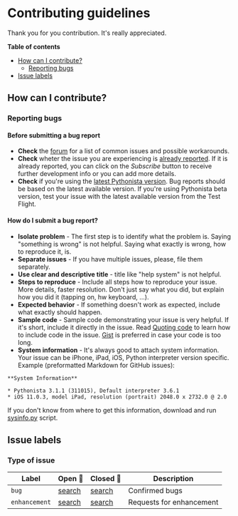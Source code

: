 # Contributing guidelines

Thank you for you contribution. It's really appreciated.

**Table of contents**

* [How can I contribute?](#how-can-i-contribute)
    * [Reporting bugs](#reporting-bugs)
* [Issue labels](#issue-labels)

## How can I contribute?

### Reporting bugs

#### Before submitting a bug report

* **Check** the [forum](https://forum.omz-software.com/category/5/pythonista) for a list of common issues and possible workarounds.
* **Check** wheter the issue you are experiencing is [already reported](https://github.com/omz/Pythonista-Issues/issues/). If it is already reported, you can click on the _Subscribe_ button to receive further development info or you can add more details.
* **Check** if you're using the [latest Pythonista version](https://itunes.apple.com/us/app/pythonista-3/id1085978097?ls=1&mt=8). Bug reports should be based on the latest available version. If you're using Pythonista beta version, test your issue with the latest available version from the Test Flight.

#### How do I submit a bug report?

* **Isolate problem** - The first step is to identify what the problem is. Saying "something is wrong" is not helpful. Saying what exactly is wrong, how to reproduce it, is.
* **Separate issues** - If you have multiple issues, please, file them separately.
* **Use clear and descriptive title** - title like "help system" is not helpful.
* **Steps to reproduce** - Include all steps how to reproduce your issue. More details, faster resolution. Don't just say what you did, but explain how you did it (tapping on, hw keyboard, ...).
* **Expected behavior** - If something doesn't work as expected, include what exactly should happen.
* **Sample code** - Sample code demonstrating your issue is very helpful. If it's short, include it directly in the issue. Read [Quoting code](https://help.github.com/articles/basic-writing-and-formatting-syntax/#quoting-code) to learn how to include code in the issue. [Gist](https://gist.github.com) is preferred in case your code is too long.
* **System information** - It's always good to attach system information. Your issue can be iPhone, iPad, iOS, Python interpreter version specific. Example (preformatted Markdown for GitHub issues):

```
**System Information**

* Pythonista 3.1.1 (311015), Default interpreter 3.6.1
* iOS 11.0.3, model iPad, resolution (portrait) 2048.0 x 2732.0 @ 2.0
```

If you don't know from where to get this information, download and run [sysinfo.py](scripts/sysinfo.py) script.

## Issue labels

### Type of issue

| Label | Open :mag_right: | Closed :mag_right: | Description |
| --- | --- | --- | --- |
| `bug` | [search][search-open-bug] | [search][search-closed-bug] | Confirmed bugs |
| `enhancement` | [search][search-open-enhancement] | [search][search-closed-enhancement] | Requests for enhancement |

[search-open-bug]: https://github.com/omz/Pythonista-Issues/issues?q=is%3Aopen+is%3Aissue+label%3Abug
[search-closed-bug]: https://github.com/omz/Pythonista-Issues/issues?q=is%3Aclosed+is%3Aissue+label%3Abug
[search-open-enhancement]: https://github.com/omz/Pythonista-Issues/issues?q=is%3Aopen+is%3Aissue+label%3Aenhancement
[search-closed-enhancement]: https://github.com/omz/Pythonista-Issues/issues?q=is%3Aclosed+is%3Aissue+label%3Aenhancement
